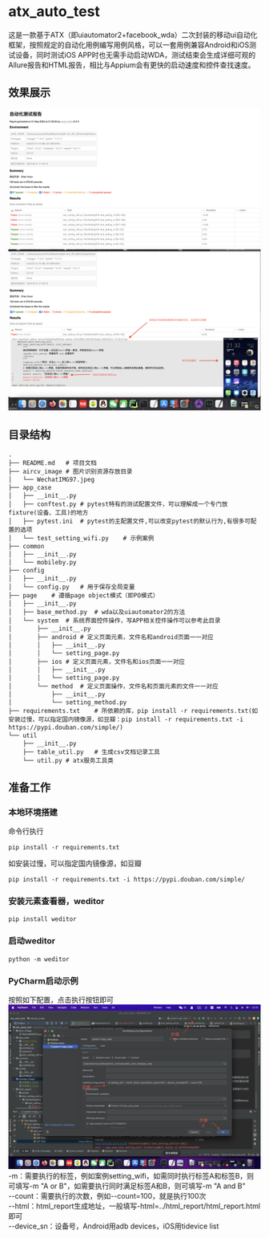 # atx_auto_test
这是一款基于ATX（即uiautomator2+facebook_wda）二次封装的移动ui自动化框架，按照规定的自动化用例编写用例风格，可以一套用例兼容Android和iOS测试设备，同时测试iOS APP时也无需手动启动WDA，测试结束会生成详细可观的Allure报告和HTML报告，相比与Appium会有更快的启动速度和控件查找速度。
## 效果展示
![效果展示_1.png](exampe_image%2F%E6%95%88%E6%9E%9C%E5%B1%95%E7%A4%BA_1.png)
![效果展示_2.png](exampe_image%2F%E6%95%88%E6%9E%9C%E5%B1%95%E7%A4%BA_2.png)
## 目录结构
```
.
├── README.md   # 项目文档
├── aircv_image # 图片识别资源存放目录
│   └── WechatIMG97.jpeg
├── app_case
│   ├── __init__.py
│   ├── conftest.py # pytest特有的测试配置文件，可以理解成一个专门放fixture(设备、工具)的地方
│   ├── pytest.ini  # pytest的主配置文件,可以改变pytest的默认行为,有很多可配置的选项
│   └── test_setting_wifi.py    # 示例案例
├── common
│   ├── __init__.py
│   └── mobileby.py
├── config
│   ├── __init__.py
│   └── config.py   # 用于保存全局变量
├── page    # 遵循page object模式（即PO模式）
│   ├── __init__.py
│   ├── base_method.py  # wda以及uiautomator2的方法
│   └── system  # 系统界面控件操作，写APP相关控件操作可以参考此目录
│       ├── __init__.py
│       ├── android # 定义页面元素，文件名和android页面一一对应
│       │   ├── __init__.py
│       │   └── setting_page.py
│       ├── ios # 定义页面元素，文件名和ios页面一一对应
│       │   ├── __init__.py
│       │   └── setting_page.py
│       └── method  # 定义页面操作，文件名和页面元素的文件一一对应
│           ├── __init__.py
│           └── setting_method.py
├── requirements.txt    # 所依赖的库，pip install -r requirements.txt(如安装过慢，可以指定国内镜像源，如豆瓣：pip install -r requirements.txt -i https://pypi.douban.com/simple/)
└── util
    ├── __init__.py
    ├── table_util.py   # 生成csv文档记录工具
    └── util.py # atx服务工具类
```
## 准备工作
### 本地环境搭建
命令行执行
```angular2html
pip install -r requirements.txt
```
如安装过慢，可以指定国内镜像源，如豆瓣
```angular2html
pip install -r requirements.txt -i https://pypi.douban.com/simple/
```
### 安装元素查看器，weditor
```angular2html
pip install weditor
```
### 启动weditor
```angular2html
python -m weditor
```
### PyCharm启动示例
按照如下配置，点击执行按钮即可<br /> 
![pycharm_start.png](exampe_image%2Fpycharm_start.png)
-m：需要执行的标签，例如案例setting_wifi，如需同时执行标签A和标签B，则可填写-m "A or B"，如需要执行同时满足标签A和B，则可填写-m "A and B"<br /> 
--count：需要执行的次数，例如--count=100，就是执行100次<br /> 
--html：html_report生成地址，一般填写-html=../html_report/html_report.html即可<br /> 
--device_sn：设备号，Android用adb devices，iOS用tidevice list<br />